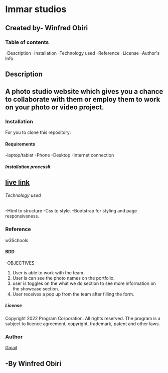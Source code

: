 # Immar studios
Created by- Winfred Obiri
---
### Table of contents
-Description
-Installation
-Technology used
-Reference
-License
-Author's Info


## Description
A photo studio website which gives you a chance to collaborate with them or employ  them to  work on your photo or video project.
---


### Installation 
For you to clone this repository:

#### Requirements
-laptop/tablet
-Phone
-Desktop
-Internet connection

##### Installation processli
[live link](https://iamimmar.github.io/MY-IP-3/) 
---

###### Technology used
-Html to structure
-Css to style.
-Bootstrap for styling and page responsiveness.

### Reference
w3Schools

#### BDD
-OBJECTIVES
1. User is able to work with the team.
2. User is can see the photo names on the portfolio.
3. user is toggles on the what we do section to see more information on the showcase section.
4. User receives a pop up from the team after filling the form.


##### License
Copyright  2022 Program Corporation. All rights reserved. The program is a subject to licence
agreement, copyright, trademark, patent and other laws.

### Author
[Gmail](Mailto:@winnieimmar0@gmail.com)

-By Winfred Obiri
---